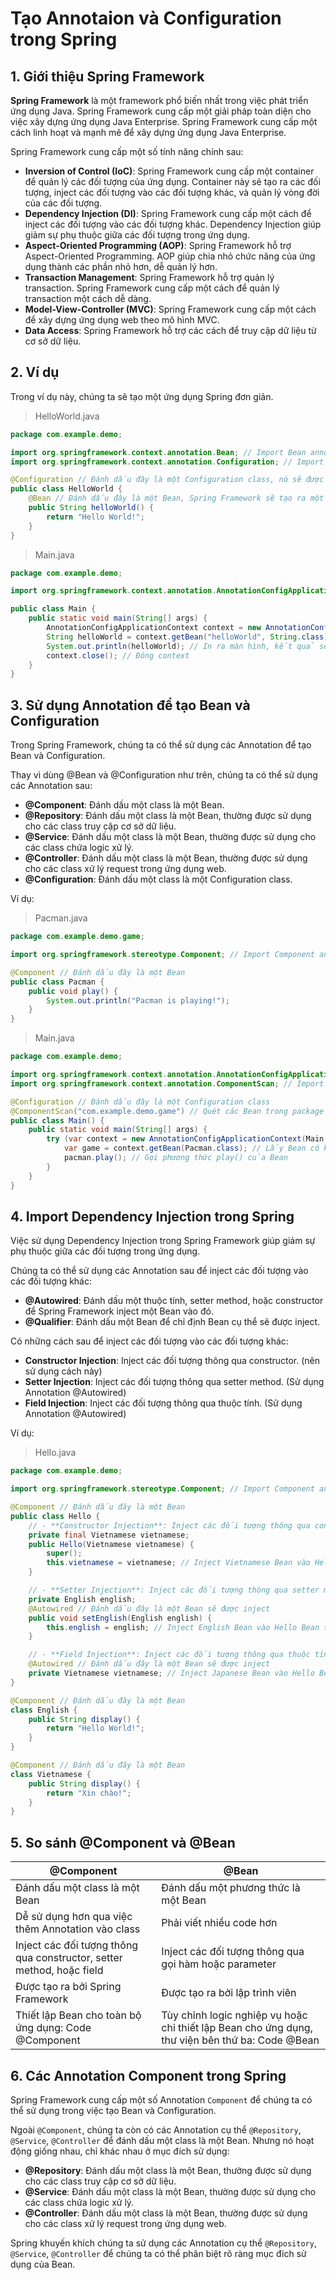 # Tạo Annotaion và Configuration trong Spring

## 1. Giới thiệu Spring Framework
**Spring Framework** là một framework phổ biến nhất trong việc phát triển ứng dụng Java. Spring Framework cung cấp một giải pháp toàn diện cho việc xây dựng ứng dụng Java Enterprise. Spring Framework cung cấp một cách linh hoạt và mạnh mẽ để xây dựng ứng dụng Java Enterprise.

Spring Framework cung cấp một số tính năng chính sau:
- **Inversion of Control (IoC)**: Spring Framework cung cấp một container để quản lý các đối tượng của ứng dụng. Container này sẽ tạo ra các đối tượng, inject các đối tượng vào các đối tượng khác, và quản lý vòng đời của các đối tượng.
- **Dependency Injection (DI)**: Spring Framework cung cấp một cách để inject các đối tượng vào các đối tượng khác. Dependency Injection giúp giảm sự phụ thuộc giữa các đối tượng trong ứng dụng.
- **Aspect-Oriented Programming (AOP)**: Spring Framework hỗ trợ Aspect-Oriented Programming. AOP giúp chia nhỏ chức năng của ứng dụng thành các phần nhỏ hơn, dễ quản lý hơn.
- **Transaction Management**: Spring Framework hỗ trợ quản lý transaction. Spring Framework cung cấp một cách để quản lý transaction một cách dễ dàng.
- **Model-View-Controller (MVC)**: Spring Framework cung cấp một cách để xây dựng ứng dụng web theo mô hình MVC.
- **Data Access**: Spring Framework hỗ trợ các cách để truy cập dữ liệu từ cơ sở dữ liệu.

## 2. Ví dụ
Trong ví dụ này, chúng ta sẽ tạo một ứng dụng Spring đơn giản.

> HelloWorld.java
```java
package com.example.demo;

import org.springframework.context.annotation.Bean; // Import Bean annotation 
import org.springframework.context.annotation.Configuration; // Import Configuration annotation

@Configuration // Đánh dấu đây là một Configuration class, nó sẽ được Spring Framework quản lý và tạo ra các Bean
public class HelloWorld {
    @Bean // Đánh dấu đây là một Bean, Spring Framework sẽ tạo ra một Bean từ phương thức này
    public String helloWorld() {
        return "Hello World!";
    }
}
```

> Main.java
```java
package com.example.demo;

import org.springframework.context.annotation.AnnotationConfigApplicationContext; // Import AnnotationConfigApplicationContext

public class Main {
    public static void main(String[] args) {
        AnnotationConfigApplicationContext context = new AnnotationConfigApplicationContext(HelloWorld.class); // Tạo một AnnotationConfigApplicationContext với HelloWorld class, nó sẽ tạo ra các Bean từ HelloWorld class
        String helloWorld = context.getBean("helloWorld", String.class); // Lấy Bean có tên là "helloWorld" từ context
        System.out.println(helloWorld); // In ra màn hình, kết quả sẽ là "Hello World!"
        context.close(); // Đóng context
    }
}
```

## 3. Sử dụng Annotation để tạo Bean và Configuration
Trong Spring Framework, chúng ta có thể sử dụng các Annotation để tạo Bean và Configuration.

Thay vì dùng @Bean và @Configuration như trên, chúng ta có thể sử dụng các Annotation sau:

- **@Component**: Đánh dấu một class là một Bean.
- **@Repository**: Đánh dấu một class là một Bean, thường được sử dụng cho các class truy cập cơ sở dữ liệu.
- **@Service**: Đánh dấu một class là một Bean, thường được sử dụng cho các class chứa logic xử lý.
- **@Controller**: Đánh dấu một class là một Bean, thường được sử dụng cho các class xử lý request trong ứng dụng web.
- **@Configuration**: Đánh dấu một class là một Configuration class.

Ví dụ:

>Pacman.java
```java
package com.example.demo.game;

import org.springframework.stereotype.Component; // Import Component annotation

@Component // Đánh dấu đây là một Bean
public class Pacman {
    public void play() {
        System.out.println("Pacman is playing!");
    }
}
```

> Main.java
```java
package com.example.demo;

import org.springframework.context.annotation.AnnotationConfigApplicationContext; // Import AnnotationConfigApplicationContext
import org.springframework.context.annotation.ComponentScan; // Import ComponentScan annotation, sử dụng để quét các Bean

@Configuration // Đánh dấu đây là một Configuration class
@ComponentScan("com.example.demo.game") // Quét các Bean trong package com.example.demo.game và package con của nó
public class Main() {
    public static void main(String[] args) {
        try (var context = new AnnotationConfigApplicationContext(Main.class)) { // Tạo một AnnotationConfigApplicationContext với Main class, nó sẽ tạo ra các Bean từ Main class
            var game = context.getBean(Pacman.class); // Lấy Bean có kiểu là Pacman từ context
            pacman.play(); // Gọi phương thức play() của Bean
        }
    }
}
```

## 4. Import Dependency Injection trong Spring
Việc sử dụng Dependency Injection trong Spring Framework giúp giảm sự phụ thuộc giữa các đối tượng trong ứng dụng.
 
Chúng ta có thể sử dụng các Annotation sau để inject các đối tượng vào các đối tượng khác:
- **@Autowired**: Đánh dấu một thuộc tính, setter method, hoặc constructor để Spring Framework inject một Bean vào đó.
- **@Qualifier**: Đánh dấu một Bean để chỉ định Bean cụ thể sẽ được inject.

Có những cách sau để inject các đối tượng vào các đối tượng khác:
- **Constructor Injection**: Inject các đối tượng thông qua constructor. (nên sử dụng cách này)
- **Setter Injection**: Inject các đối tượng thông qua setter method. (Sử dụng Annotation @Autowired)
- **Field Injection**: Inject các đối tượng thông qua thuộc tính. (Sử dụng Annotation @Autowired)

Ví dụ:
> Hello.java
```java
package com.example.demo;

import org.springframework.stereotype.Component; // Import Component annotation

@Component // Đánh dấu đây là một Bean
public class Hello {
    // - **Constructor Injection**: Inject các đối tượng thông qua constructor
    private final Vietnamese vietnamese;
    public Hello(Vietnamese vietnamese) {
        super();
        this.vietnamese = vietnamese; // Inject Vietnamese Bean vào Hello Bean thông qua constructor
    }

    // - **Setter Injection**: Inject các đối tượng thông qua setter method
    private English english;
    @Autowired // Đánh dấu đây là một Bean sẽ được inject
    public void setEnglish(English english) {
        this.english = english; // Inject English Bean vào Hello Bean thông qua setter method
    }

    // - **Field Injection**: Inject các đối tượng thông qua thuộc tính
    @Autowired // Đánh dấu đây là một Bean sẽ được inject
    private Vietnamese vietnamese; // Inject Japanese Bean vào Hello Bean thông qua thuộc tín
}

@Component // Đánh dấu đây là một Bean
class English {
    public String display() {
        return "Hello World!";
    }
}

@Component // Đánh dấu đây là một Bean
class Vietnamese {
    public String display() {
        return "Xin chào!";
    }
}
```

## 5. So sánh @Component và @Bean
| @Component | @Bean |
|------------|-------|
| Đánh dấu một class là một Bean | Đánh dấu một phương thức là một Bean |
| Dễ sử dụng hơn qua việc thêm Annotation vào class | Phải viết nhiều code hơn |
| Inject các đối tượng thông qua constructor, setter method, hoặc field | Inject các đối tượng thông qua gọi hàm hoặc parameter |
| Được tạo ra bởi Spring Framework | Được tạo ra bởi lập trình viên |
| Thiết lập Bean cho toàn bộ ứng dụng: Code @Component | Tùy chỉnh logic nghiệp vụ hoặc chỉ thiết lập Bean cho ứng dụng, thư viện bên thứ ba: Code @Bean |


## 6. Các Annotation Component trong Spring
Spring Framework cung cấp một số Annotation `Component` để chúng ta có thể sử dụng trong việc tạo Bean và Configuration.

Ngoài `@Component`, chúng ta còn có các Annotation cụ thể `@Repository`, `@Service`, `@Controller` để đánh dấu một class là một Bean. Nhưng nó hoạt động giống nhau, chỉ khác nhau ở mục đích sử dụng:
- **@Repository**: Đánh dấu một class là một Bean, thường được sử dụng cho các class truy cập cơ sở dữ liệu.
- **@Service**: Đánh dấu một class là một Bean, thường được sử dụng cho các class chứa logic xử lý.
- **@Controller**: Đánh dấu một class là một Bean, thường được sử dụng cho các class xử lý request trong ứng dụng web.

Spring khuyến khích chúng ta sử dụng các Annotation cụ thể `@Repository`, `@Service`, `@Controller` để chúng ta có thể phân biệt rõ ràng mục đích sử dụng của Bean.